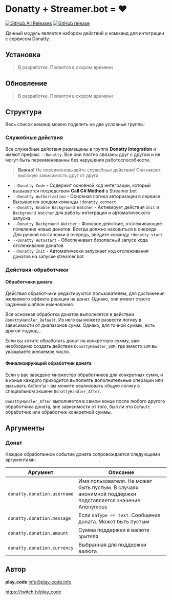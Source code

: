 # Donatty + Streamer.bot = ♥️

[![GitHub All Releases](https://img.shields.io/github/downloads/play-code-live/streamer.bot-donatty/total.svg)](https://github.com/play-code-live/streamer.bot-donatty/releases) [![GitHub release](https://img.shields.io/github/release/play-code-live/streamer.bot-donatty.svg)](https://github.com/play-code-live/streamer.bot-donatty/releases)

Данный модуль является набором действий и комманд для интеграции с сервисом Donatty.

## Установка

> В разработке. Появится в скором времени

## Обновление

> В разработке. Появится в скором времени

## Структура

Весь список команд можно поделить на две условные группы:

### Служебные действия

Все служебные действия размещены в группе **Donatty Integration** и имеют префикс `--Donatty`. Все они плотно связаны друг с другом и не могут быть переименованны без нарушения работоспособности.

> **Важно!** Не переименовывайте служебные действия! Они имеют высокую зависимость друг от друга

* `--Donatty Code` - Содержит основной код интеграции, который вызывается посредством **Call C# Method** в Streamer.bot
* `--Donatty Authorization` - Основная логика авторизации в сервисе. Вызывается вводом команды `!donatty_connect`
* `--Donatty Enable Background Watcher` - Активирует действия `Init` и `Background Watcher` для работы интеграции и автоматического запуска.
* `--Donatty Background Watcher` - Фоновое действие, отслеживающее появление новых донатов. Всегда должно находиться в очереди. Для ручной постановки в очередь, введите команду `!donatty_start`
* `--Donatty Autostart` - Обеспечивает безопасный запуск кода отслеживания донатов
* `--Donatty Init` - Автоматически запускает код отслеживания донатов на запуске streamer.bot

### Действия-обработчики

#### Обработчики доната

Действия обработчики редактируются пользователем, для достижения желаемого эффекта реакции на донат. Однако, они имеют строго заданный шаблон именования.

Вся основная обработка донатов выполняется в действии `DonattyHandler_Default`. Из него вы можете развести логику в зависимости от диапазонов сумм. Однако, для точной суммы, есть другой подход...

Если вы хотите обработать донат на конкретную сумму, вам необходимо создать действие `DonattyHandler_SUM`, где вместо `SUM` вы указываете желаемое число.

#### Финализирующий обработчик доната

Если у вас заведено множество обработчиков для конкретных сумм, и в конце каждого приходится выполнять дополнительные операции или вызывать Action'ы - вы можете реализовать общую логику в специальном экшене `DonattyHandler_After`.

`DonattyHandler_After` выполняется в самом конце после любого другого обработчика доната, вне зависимости от того, был ли это `Default` обработчик или обработчик конкретной суммы.

## Аргументы

### Донат

Каждое обработанное событие доната сопровождается следующими аргументами:

| Аргумент                    | Описание                                                                                               |
| --------------------------- | ------------------------------------------------------------------------------------------------------ |
| `donatty.donation.username` | Имя пользователя. Не может быть пустым. В случаях анонимной поддержки подставляется значение Anonymous |
| `donatty.donation.message`  | Если `daType == text`. Сообщение доната. Может быть пустым                                             |
| `donatty.donation.amount`   | Сумма поддержки в валюте зрителя                                                                       |
| `donatty.donation.currency` | Выбранная для поддержки валюта                                                                         |

## Автор

**play_code** <info@play-code.info>

https://twitch.tv/play_code
